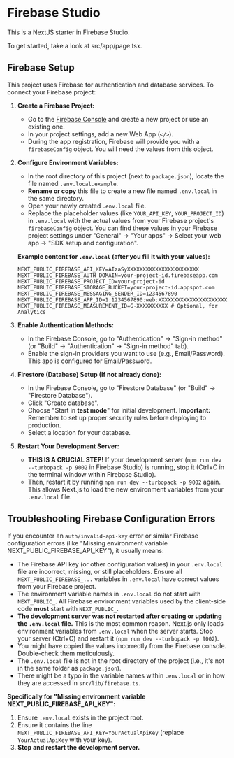 # Firebase Studio

This is a NextJS starter in Firebase Studio.

To get started, take a look at src/app/page.tsx.

## Firebase Setup

This project uses Firebase for authentication and database services. To connect your Firebase project:

1.  **Create a Firebase Project:**
    *   Go to the [Firebase Console](https://console.firebase.google.com/) and create a new project or use an existing one.
    *   In your project settings, add a new Web App (`</>`).
    *   During the app registration, Firebase will provide you with a `firebaseConfig` object. You will need the values from this object.

2.  **Configure Environment Variables:**
    *   In the root directory of this project (next to `package.json`), locate the file named `.env.local.example`.
    *   **Rename or copy** this file to create a new file named `.env.local` in the same directory.
    *   Open your newly created `.env.local` file.
    *   Replace the placeholder values (like `YOUR_API_KEY`, `YOUR_PROJECT_ID`) in `.env.local` with the actual values from your Firebase project's `firebaseConfig` object. You can find these values in your Firebase project settings under "General" -> "Your apps" -> Select your web app -> "SDK setup and configuration".

    **Example content for `.env.local` (after you fill it with your values):**
    ```env
    NEXT_PUBLIC_FIREBASE_API_KEY=AIzaSyXXXXXXXXXXXXXXXXXXXXXXX
    NEXT_PUBLIC_FIREBASE_AUTH_DOMAIN=your-project-id.firebaseapp.com
    NEXT_PUBLIC_FIREBASE_PROJECT_ID=your-project-id
    NEXT_PUBLIC_FIREBASE_STORAGE_BUCKET=your-project-id.appspot.com
    NEXT_PUBLIC_FIREBASE_MESSAGING_SENDER_ID=1234567890
    NEXT_PUBLIC_FIREBASE_APP_ID=1:1234567890:web:XXXXXXXXXXXXXXXXXXXXXX
    NEXT_PUBLIC_FIREBASE_MEASUREMENT_ID=G-XXXXXXXXXX # Optional, for Analytics
    ```

3.  **Enable Authentication Methods:**
    *   In the Firebase Console, go to "Authentication" -> "Sign-in method" (or "Build" -> "Authentication" -> "Sign-in method" tab).
    *   Enable the sign-in providers you want to use (e.g., Email/Password). This app is configured for Email/Password.

4.  **Firestore (Database) Setup (If not already done):**
    *   In the Firebase Console, go to "Firestore Database" (or "Build" -> "Firestore Database").
    *   Click "Create database".
    *   Choose "Start in **test mode**" for initial development. **Important:** Remember to set up proper security rules before deploying to production.
    *   Select a location for your database.

5.  **Restart Your Development Server:**
    *   **THIS IS A CRUCIAL STEP!** If your development server (`npm run dev --turbopack -p 9002` in Firebase Studio) is running, stop it (Ctrl+C in the terminal window within Firebase Studio).
    *   Then, restart it by running `npm run dev --turbopack -p 9002` again. This allows Next.js to load the new environment variables from your `.env.local` file.

## Troubleshooting Firebase Configuration Errors

If you encounter an `auth/invalid-api-key` error or similar Firebase configuration errors (like "Missing environment variable NEXT_PUBLIC_FIREBASE_API_KEY"), it usually means:
*   The Firebase API key (or other configuration values) in your `.env.local` file are incorrect, missing, or still placeholders. Ensure all `NEXT_PUBLIC_FIREBASE_...` variables in `.env.local` have correct values from your Firebase project.
*   The environment variable names in `.env.local` do not start with `NEXT_PUBLIC_`. All Firebase environment variables used by the client-side code **must** start with `NEXT_PUBLIC_`.
*   **The development server was not restarted after creating or updating the `.env.local` file.** This is the most common reason. Next.js only loads environment variables from `.env.local` when the server starts. Stop your server (Ctrl+C) and restart it (`npm run dev --turbopack -p 9002`).
*   You might have copied the values incorrectly from the Firebase console. Double-check them meticulously.
*   The `.env.local` file is not in the root directory of the project (i.e., it's not in the same folder as `package.json`).
*   There might be a typo in the variable names within `.env.local` or in how they are accessed in `src/lib/firebase.ts`.

**Specifically for "Missing environment variable NEXT_PUBLIC_FIREBASE_API_KEY":**
1. Ensure `.env.local` exists in the project root.
2. Ensure it contains the line `NEXT_PUBLIC_FIREBASE_API_KEY=YourActualApiKey` (replace `YourActualApiKey` with your key).
3. **Stop and restart the development server.**
```